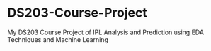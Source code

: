 # DS203-Course-Project
My DS203 Course Project of IPL Analysis and Prediction using EDA Techniques and Machine Learning
